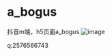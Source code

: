 # a_bogus
抖音m端，h5页面a_bogus
![image](https://github.com/xmydjx/a_bogus/assets/47141266/c5bb4b96-5ae0-42f4-9b95-e6ab451411b4)

q:2576566743
